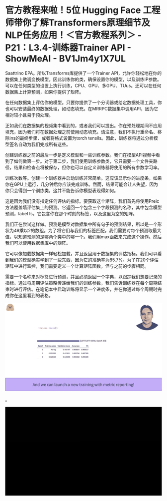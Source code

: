 # 官方教程来啦！5位 Hugging Face 工程师带你了解Transformers原理细节及NLP任务应用！＜官方教程系列＞ - P21：L3.4-训练器Trainer API - ShowMeAI - BV1Jm4y1X7UL

Saattrino EPA。所以Transforms库提供了一个Trainer API，允许你轻松地在你的数据集上微调变换模型。因此训练你的类，确保设置你的模型，以及训练IP参数。可以在任何类型的设置上执行训练，CPU、GPU、多GPU、TUus。还可以在任何数据集上计算预测，如果你提供了矩阵。

在任何数据集上评估你的模型。只要你提供了一个分词器或给定数据处理工具，你也可以安装最终的数据处理，如动态填充。在MRRPC数据集中调用API，因为它相对较小且易于预处理。

正如我们在数据集的视频集中看到的，或者我们可以提出。你在预处理期间不应用填充，因为我们将在数据处理之前使用动态填充。请注意，我们不执行重命名、移除ins的最终步骤，或者将格式设置为torch tensils。因此，训练器将通过分析模型签名自动为我们完成所有这些。

创建训练器之前的最后一步是定义模型和一些训练参数。我们在模型API视频中看到了如何做第一步。对于第二步，我们使用训练参数类，它只需要一个文件夹路径，结果和检查点将被保存，但你也可以自定义训练器将使用的所有参数学习率。

训练次数等。创建一个训练器并启动训练非常简单。这应该显示你的进度条，如果你在GPU上运行，几分钟后你应该完成训练。然而，结果可能会让人失望，因为你只会得到一个训练类，这并不能告诉你模型表现得如何。

这是因为我们没有指定任何评估的指标。要获取这个矩阵，我们首先将使用Preic方法覆盖墙评估集上的预测。它返回一个包含三个字段预测的名称，其中包含模型预测，label Is，它包含你在那个时刻的标签，以及这里为空的矩阵。

我们正在尝试这样做。预测是模型对数据集中所有句子的预测结果，所以是一个形状为48乘以2的数组。为了将它们与我们的标签匹配，我们需要对每个预测取最大值，以知道预测的是哪两个类中的哪一个。我们用max函数来完成这个操作。然后我们可以使用数据集库中的矩阵。

它可以像加载数据集一样轻松加载，并且返回用于数据集的评估指标。我们可以看到我们的模型确实学到了一些东西，因为它的准确率为85.7%。为了在20个评估矩阵中进行监控，我们需要定义一个计算矩阵函数，但与之前的步骤相同。

需要一个名称来对标签进行预测，并且必须返回一个字典，以跟踪我们想要记录的指标。通过将周期评估策略传递给我们的训练参数，我们告诉训练器在每个周期结束时进行评估。在笔记本中启动训练将显示一个进度条，并在你通过每个周期时完成你在这里看到的表格。

![](img/1ef271a91eb13804a6c25e3c97f83cbb_1.png)

。

![](img/1ef271a91eb13804a6c25e3c97f83cbb_3.png)
